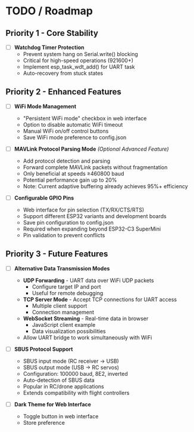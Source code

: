 # TODO / Roadmap

## Priority 1 - Core Stability

- [ ] **Watchdog Timer Protection**
  - Prevent system hang on Serial.write() blocking
  - Critical for high-speed operations (921600+)
  - Implement esp_task_wdt_add() for UART task
  - Auto-recovery from stuck states

## Priority 2 - Enhanced Features

- [ ] **WiFi Mode Management**
  - "Persistent WiFi mode" checkbox in web interface
  - Option to disable automatic WiFi timeout
  - Manual WiFi on/off control buttons
  - Save WiFi mode preference to config.json

- [ ] **MAVLink Protocol Parsing Mode** *(Optional Advanced Feature)*
  - Add protocol detection and parsing
  - Forward complete MAVLink packets without fragmentation
  - Only beneficial at speeds ≥460800 baud
  - Potential performance gain up to 20%
  - Note: Current adaptive buffering already achieves 95%+ efficiency

- [ ] **Configurable GPIO Pins**
  - Web interface for pin selection (TX/RX/CTS/RTS)
  - Support different ESP32 variants and development boards
  - Save pin configuration to config.json
  - Required when expanding beyond ESP32-C3 SuperMini
  - Pin validation to prevent conflicts

## Priority 3 - Future Features

- [ ] **Alternative Data Transmission Modes**
  - **UDP Forwarding** - UART data over WiFi UDP packets
    - Configure target IP and port
    - Useful for remote debugging
  - **TCP Server Mode** - Accept TCP connections for UART access
    - Multiple client support
    - Connection management
  - **WebSocket Streaming** - Real-time data in browser
    - JavaScript client example
    - Data visualization possibilities
  - Allow UART bridge to work simultaneously with WiFi

- [ ] **SBUS Protocol Support**
  - SBUS input mode (RC receiver → USB)
  - SBUS output mode (USB → RC servos)
  - Configuration: 100000 baud, 8E2, inverted
  - Auto-detection of SBUS data
  - Popular in RC/drone applications
  - Extends compatibility with flight controllers

- [ ] **Dark Theme for Web Interface**
  - Toggle button in web interface
  - Store preference
